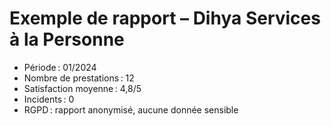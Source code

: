 # Exemple de rapport – Dihya Services à la Personne

- Période : 01/2024
- Nombre de prestations : 12
- Satisfaction moyenne : 4,8/5
- Incidents : 0
- RGPD : rapport anonymisé, aucune donnée sensible
